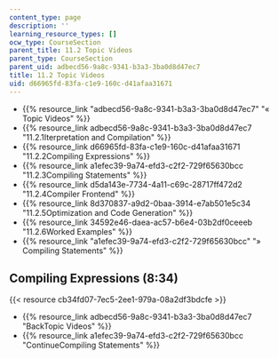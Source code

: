 ```yaml
---
content_type: page
description: ''
learning_resource_types: []
ocw_type: CourseSection
parent_title: 11.2 Topic Videos
parent_type: CourseSection
parent_uid: adbecd56-9a8c-9341-b3a3-3ba0d8d47ec7
title: 11.2 Topic Videos
uid: d66965fd-83fa-c1e9-160c-d41afaa31671
---
```


*   {{% resource_link "adbecd56-9a8c-9341-b3a3-3ba0d8d47ec7" "« Topic Videos" %}}
*   {{% resource_link adbecd56-9a8c-9341-b3a3-3ba0d8d47ec7 "11.2.1Iterpretation and Compilation" %}}
*   {{% resource_link d66965fd-83fa-c1e9-160c-d41afaa31671 "11.2.2Compiling Expressions" %}}
*   {{% resource_link a1efec39-9a74-efd3-c2f2-729f65630bcc "11.2.3Compiling Statements" %}}
*   {{% resource_link d5da143e-7734-4a11-c69c-28717ff472d2 "11.2.4Compiler Frontend" %}}
*   {{% resource_link 8d370837-a9d2-0baa-3914-e7ab501e5c34 "11.2.5Optimization and Code Generation" %}}
*   {{% resource_link 34592e46-daea-ac57-b6e4-03b2df0ceeeb "11.2.6Worked Examples" %}}
*   {{% resource_link "a1efec39-9a74-efd3-c2f2-729f65630bcc" "» Compiling Statements" %}}

Compiling Expressions (8:34)
----------------------------

{{< resource cb34fd07-7ec5-2ee1-979a-08a2df3bdcfe >}}

*   {{% resource_link adbecd56-9a8c-9341-b3a3-3ba0d8d47ec7 "BackTopic Videos" %}}
*   {{% resource_link a1efec39-9a74-efd3-c2f2-729f65630bcc "ContinueCompiling Statements" %}}